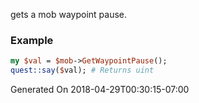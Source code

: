 gets a mob waypoint pause.
### Example

```perl
my $val = $mob->GetWaypointPause();
quest::say($val); # Returns uint
```


Generated On 2018-04-29T00:30:15-07:00